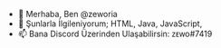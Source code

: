 - 👋 Merhaba, Ben @zeworia
- 👀 Şunlarla İlgileniyorum; HTML, Java, JavaScript, 
- 📫 Bana Discord Üzerinden Ulaşabilirsin: ᴢᴇᴡᴏ#7419
